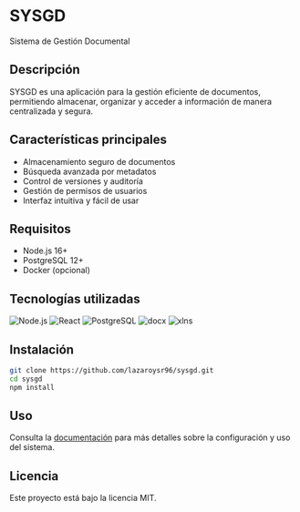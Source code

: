 # SYSGD
 Sistema de Gestión Documental
## Descripción

SYSGD es una aplicación para la gestión eficiente de documentos, permitiendo almacenar, organizar y acceder a información de manera centralizada y segura.

## Características principales

- Almacenamiento seguro de documentos
- Búsqueda avanzada por metadatos
- Control de versiones y auditoría
- Gestión de permisos de usuarios
- Interfaz intuitiva y fácil de usar

## Requisitos

- Node.js 16+
- PostgreSQL 12+
- Docker (opcional)

## Tecnologías utilizadas

![Node.js](https://img.shields.io/badge/Node.js-16+-green?logo=node.js)
![React](https://img.shields.io/badge/React-18+-61DAFB?logo=react)
![PostgreSQL](https://img.shields.io/badge/PostgreSQL-12+-336791?logo=postgresql)
![docx](https://img.shields.io/badge/docx-%5E7.0.0-blue)
![xlns](https://img.shields.io/badge/xlns-%5E1.0.0-blue)

## Instalación

```bash
git clone https://github.com/lazaroysr96/sysgd.git
cd sysgd
npm install
```

## Uso

Consulta la [documentación](docs/) para más detalles sobre la configuración y uso del sistema.

## Licencia

Este proyecto está bajo la licencia MIT.
